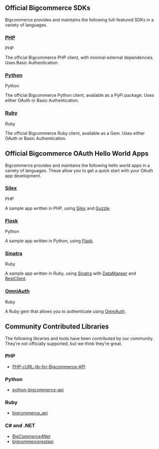 ## Official Bigcommerce SDKs

Bigcommerce provides and maintains the following full-featured SDKs in a variety of languages.


### [PHP](https://github.com/bigcommerce/bigcommerce-api-php)

<span class="bui-lozenge">PHP</span>

The official Bigcommerce PHP client, with minimal external dependencies. Uses Basic Authentication.

### [Python](https://github.com/bigcommerce/bigcommerce-api-python)

<span class="bui-lozenge">Python</span>

The official Bigcommerce Python client, available as a PyPi package. Uses either OAuth or Basic Authentication.

</div>



### [Ruby](https://github.com/bigcommerce/bigcommerce-api-ruby)

<span class="bui-lozenge">Ruby</span>

The official Bigcommerce Ruby client, available as a Gem. Uses either OAuth or Basic Authentication.

</div>

</div>

## Official Bigcommerce OAuth Hello World Apps

Bigcommerce provides and maintains the following hello world apps in a variety of languages. These allow you to get a quick start with your OAuth app development.


### [Silex](https://github.com/bigcommerce/hello-world-app-php-silex)

<span class="bui-lozenge">PHP</span>

A sample app written in PHP, using [Silex](http://silex.sensiolabs.org/) and [Guzzle](http://docs.guzzlephp.org/en/latest/).

### [Flask](https://github.com/bigcommerce/hello-world-app-python-flask)

<span class="bui-lozenge">Python</span>

A sample app written in Python, using [Flask](http://flask.pocoo.org/).

</div>



### [Sinatra](https://github.com/bigcommerce/hello-world-app-ruby-sinatra)

<span class="bui-lozenge">Ruby</span>

A sample app written in Ruby, using [Sinatra](http://www.sinatrarb.com/) with [DataMapper](http://datamapper.org/) and [RestClient](http://rubydoc.info/github/rest-client/rest-client).

### [OmniAuth](https://github.com/bigcommerce/omniauth-bigcommerce)

<span class="bui-lozenge">Ruby</span>

A Ruby gem that allows you to authenticate using [OmniAuth](https://github.com/intridea/omniauth/wiki).

</div>

</div>

## Community Contributed Libraries

The following libraries and tools have been contributed by our community. They’re not officially supported, but we think they’re great.

### PHP

*   [PHP-cURL-lib-for-Bigcommerce-API](https://github.com/adambilsing/PHP-cURL-lib-for-Bigcommerce-API)

### Python

*   [python-bigcommerce-api](https://github.com/Clean-Cole/python-bigcommerce-api)

</div>



### Ruby

*   [bigcommerce_api](https://github.com/ideaoforder/bigcommerce_api)

### C# and .NET

*   [BigCommerce4Net](https://github.com/worstone/BigCommerce4Net)
*   [bigcommercerestapi](https://github.com/jmawebtech/bigcommercerestapi)

</div>

</div>
